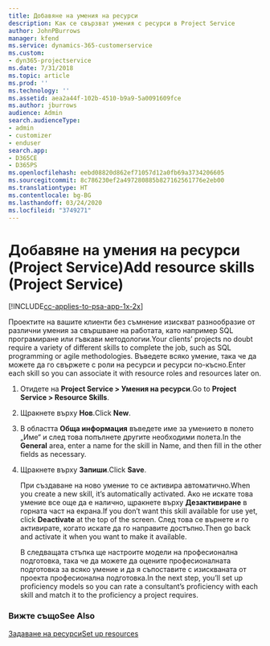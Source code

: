 ```yaml
---
title: Добавяне на умения на ресурси
description: Как се свързват умения с ресурси в Project Service
author: JohnPBurrows
manager: kfend
ms.service: dynamics-365-customerservice
ms.custom:
- dyn365-projectservice
ms.date: 7/31/2018
ms.topic: article
ms.prod: ''
ms.technology: ''
ms.assetid: aea2a44f-102b-4510-b9a9-5a0091609fce
ms.author: jburrows
audience: Admin
search.audienceType:
- admin
- customizer
- enduser
search.app:
- D365CE
- D365PS
ms.openlocfilehash: eebd08820d862ef71057d12a0fb69a3734206605
ms.sourcegitcommit: 8c786230ef2a497280885b827162561776e2eb00
ms.translationtype: HT
ms.contentlocale: bg-BG
ms.lasthandoff: 03/24/2020
ms.locfileid: "3749271"
---
```

# <a name="add-resource-skills-project-service"></a><span data-ttu-id="eb322-103">Добавяне на умения на ресурси (Project Service)</span><span class="sxs-lookup"><span data-stu-id="eb322-103">Add resource skills (Project Service)</span></span>

[!INCLUDE[cc-applies-to-psa-app-1x-2x](../includes/cc-applies-to-psa-app-1x-2x.md)]

<span data-ttu-id="eb322-104">Проектите на вашите клиенти без съмнение изискват разнообразие от различни умения за свършване на работата, като например SQL програмиране или гъвкави методологии.</span><span class="sxs-lookup"><span data-stu-id="eb322-104">Your clients’ projects no doubt require a variety of different skills to complete the job, such as SQL programming or agile methodologies.</span></span> <span data-ttu-id="eb322-105">Въведете всяко умение, така че да можете да го свържете с роли на ресурси и ресурси по-късно.</span><span class="sxs-lookup"><span data-stu-id="eb322-105">Enter each skill so you can associate it with resource roles and resources later on.</span></span>  
  
1. <span data-ttu-id="eb322-106">Отидете на **Project Service > Умения на ресурси**.</span><span class="sxs-lookup"><span data-stu-id="eb322-106">Go to **Project Service > Resource Skills**.</span></span>  
  
2. <span data-ttu-id="eb322-107">Щракнете върху **Нов**.</span><span class="sxs-lookup"><span data-stu-id="eb322-107">Click **New**.</span></span>  
  
3. <span data-ttu-id="eb322-108">В областта **Обща информация** въведете име за умението в полето „Име“ и след това попълнете другите необходими полета.</span><span class="sxs-lookup"><span data-stu-id="eb322-108">In the **General** area, enter a name for the skill in Name, and then fill in the other fields as necessary.</span></span>  
  
4. <span data-ttu-id="eb322-109">Щракнете върху **Запиши**.</span><span class="sxs-lookup"><span data-stu-id="eb322-109">Click **Save**.</span></span>  
  
   <span data-ttu-id="eb322-110">При създаване на ново умение то се активира автоматично.</span><span class="sxs-lookup"><span data-stu-id="eb322-110">When you create a new skill, it’s automatically activated.</span></span> <span data-ttu-id="eb322-111">Ако не искате това умение все още да е налично, щракнете върху **Дезактивиране** в горната част на екрана.</span><span class="sxs-lookup"><span data-stu-id="eb322-111">If you don’t want this skill available for use yet, click **Deactivate** at the top of the screen.</span></span> <span data-ttu-id="eb322-112">След това се върнете и го активирате, когато искате да го направите достъпно.</span><span class="sxs-lookup"><span data-stu-id="eb322-112">Then go back and activate it when you want to make it available.</span></span>  
  
   <span data-ttu-id="eb322-113">В следващата стъпка ще настроите модели на професионална подготовка, така че да можете да оцените професионалната подготовка за всяко умение и да я съпоставите с изискваната от проекта професионална подготовка.</span><span class="sxs-lookup"><span data-stu-id="eb322-113">In the next step, you’ll set up proficiency models so you can rate a consultant’s proficiency with each skill and match it to the proficiency a project requires.</span></span>  
  
### <a name="see-also"></a><span data-ttu-id="eb322-114">Вижте също</span><span class="sxs-lookup"><span data-stu-id="eb322-114">See Also</span></span>  
 [<span data-ttu-id="eb322-115">Задаване на ресурси</span><span class="sxs-lookup"><span data-stu-id="eb322-115">Set up resources</span></span>](../project-service/set-up-resources.md)
